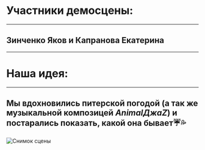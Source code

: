 # **Участники демосцены:**
***
## Зинченко Яков и Капранова Екатерина
***
# **Наша идея:**
***
## Мы вдохновились питерской погодой (а так же музыкальной композицей *AnimalДжаZ*) и постарались показать, какой она бывает:umbrella::sweat_drops:
![Снимок сцены]( )
